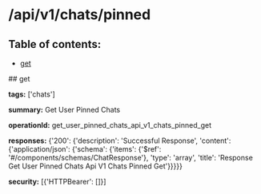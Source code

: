 # /api/v1/chats/pinned

## Table of contents:
- [get](#get)

<a name="get" />
## get

**tags:** ['chats']

**summary:** Get User Pinned Chats

**operationId:** get_user_pinned_chats_api_v1_chats_pinned_get

**responses:** {'200': {'description': 'Successful Response', 'content': {'application/json': {'schema': {'items': {'$ref': '#/components/schemas/ChatResponse'}, 'type': 'array', 'title': 'Response Get User Pinned Chats Api V1 Chats Pinned Get'}}}}}

**security:** [{'HTTPBearer': []}]

